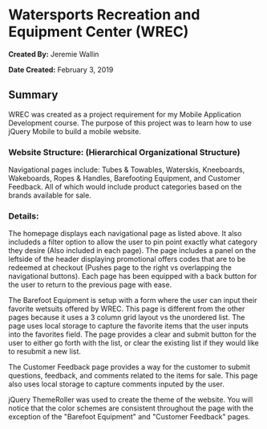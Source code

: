 # Watersports Recreation and Equipment Center (WREC)
**Created By:** Jeremie Wallin

**Date Created:** February 3, 2019


## Summary
WREC was created as a project requirement for my Mobile Application Development course.  The purpose of this project was to learn how to use jQuery Mobile to build a mobile website.
 
### Website Structure: (Hierarchical Organizational Structure)
Navigational pages include: Tubes & Towables, Waterskis, Kneeboards, Wakeboards, Ropes & Handles, Barefooting Equipment, and Customer Feedback.  All of which would include product categories based on the brands available for sale. 

### Details:
The homepage displays each navigational page as listed above.  It also includeds a filter option to allow the user to pin point exactly what category they desire (Also included in each page).  The page includes a panel on the leftside of the header displaying promotional offers codes that are to be redeemed at checkout (Pushes page to the right vs overlapping the navigational buttons).  Each page has been equipped with a back button for the user to return to the previous page with ease.  

The Barefoot Equipment is setup with a form where the user can input their favorite wetsuits offered by WREC.  This page is different from the other pages because it uses a 3 column grid layout vs the unordered list.  The page uses local storage to capture the favorite items that the user inputs into the favorites field.  The page provides a clear and submit button for the user to either go forth with the list, or clear the existing list if they would like to resubmit a new list.

The Customer Feedback page provides a way for the customer to submit questions, feedback, and comments related to the items for sale.  This page also uses local storage to capture comments inputed by the user.

jQuery ThemeRoller was used to create the theme of the website.  You will notice that the color schemes are consistent throughout the page with the exception of the "Barefoot Equipment" and "Customer Feedback" pages. 

